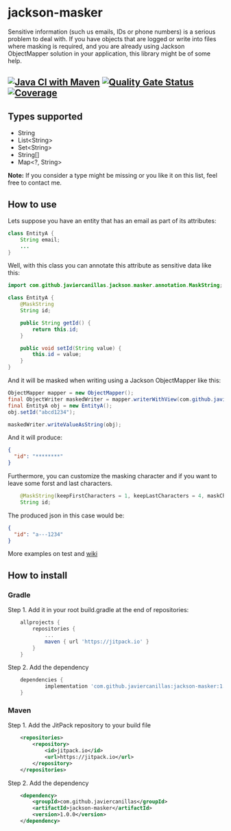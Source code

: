 # jackson-masker
Sensitive information (such us emails, IDs or phone numbers) is a serious problem 
to deal with. If you have objects that are logged or write into files where 
masking is required, and you are already using Jackson ObjectMapper solution in 
your application, this library might be of some help.

[![Java CI with Maven](https://github.com/javiercanillas/jackson-masker/actions/workflows/maven-build.yml/badge.svg)](https://github.com/javiercanillas/jackson-masker/actions/workflows/maven-build.yml)
[![Quality Gate Status](https://sonarcloud.io/api/project_badges/measure?project=javiercanillas_jackson-masker&metric=alert_status)](https://sonarcloud.io/dashboard?id=javiercanillas_jackson-masker)
[![Coverage](https://sonarcloud.io/api/project_badges/measure?project=javiercanillas_jackson-masker&metric=coverage)](https://sonarcloud.io/dashboard?id=javiercanillas_jackson-masker)
---
## Types supported
- String
- List\<String\>
- Set\<String\>
- String[]
- Map<?, String>

**Note:** If you consider a type might be missing or you like it on this list, feel free to contact me.

## How to use
Lets suppose you have an entity that has an email as part of its attributes:
```java
class EntityA {
    String email;
    ...
}
```
Well, with this class you can annotate this attribute as sensitive data like this:

```java
import com.github.javiercanillas.jackson.masker.annotation.MaskString;

class EntityA {
    @MaskString
    String id;

    public String getId() {
        return this.id;
    }

    public void setId(String value) {
        this.id = value;
    }
}
```
And it will be masked when writing using a Jackson ObjectMapper like this:
```java
ObjectMapper mapper = new ObjectMapper();
final ObjectWriter maskedWriter = mapper.writerWithView(com.github.javiercanillas.jackson.masker.view.Masked.class);
final EntityA obj = new EntityA();
obj.setId("abcd1234");

maskedWriter.writeValueAsString(obj);
```
And it will produce:
```json
{
  "id": "********"
}
```
Furthermore, you can customize the masking character and if you want to 
leave some forst and last characters. 
```java
    @MaskString(keepFirstCharacters = 1, keepLastCharacters = 4, maskCharacter = '-')
    String id;
```

The produced json in this case would be:
```json
{
  "id": "a---1234"
}
```

More examples on test and [wiki](https://github.com/javiercanillas/jackson-masker/wiki)

## How to install

### Gradle

Step 1. Add it in your root build.gradle at the end of repositories:
```groovy
	allprojects {
		repositories {
			...
			maven { url 'https://jitpack.io' }
		}
	}
```
Step 2. Add the dependency
```groovy
	dependencies {
	        implementation 'com.github.javiercanillas:jackson-masker:1.0.0'
	}
```

### Maven
Step 1. Add the JitPack repository to your build file

```xml
	<repositories>
		<repository>
		    <id>jitpack.io</id>
		    <url>https://jitpack.io</url>
		</repository>
	</repositories>
```

Step 2. Add the dependency

```xml
	<dependency>
	    <groupId>com.github.javiercanillas</groupId>
	    <artifactId>jackson-masker</artifactId>
	    <version>1.0.0</version>
	</dependency>
```
